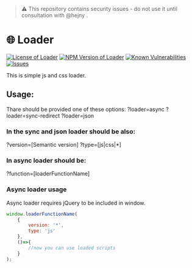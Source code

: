 > :warning: This repository contains security issues - do not use it until consultation with @hejny .

# 🌐 Loader

<!--Badges-->

[![License of Loader](https://img.shields.io/github/license/hejny/loader.svg?style=flat)](https://github.com/hejny/loader/blob/master/LICENSE)
[![NPM Version of Loader](https://badge.fury.io/js/loader.svg)](https://www.npmjs.com/package/loader)
[![Known Vulnerabilities](https://snyk.io/test/github/hejny/loader/badge.svg)](https://snyk.io/test/github/hejny/loader)
[![Issues](https://img.shields.io/github/issues/hejny/loader.svg?style=flat)](https://github.com/hejny/loader/issues)
<!--[![Quality of package Loader](https://packagequality.com/shield/loader.svg)](https://packagequality.com/#?package=loader)-->

<!--/Badges-->

This is simple js and css loader.

## Usage:

Thare should be provided one of these options:
?loader=async
?loader=sync-redirect
?loader=json

### In the sync and json loader should be also:
?version=[Semantic version]
?type=[js|css|*]

### In async loader should be:
?function=[loaderFunctionName]

### Async loader usage

Async loader requires jQuery to be included in window.

```javascript
window.loaderFunctionName(
    {
        version: '*',
        type: 'js'
    },
    ()=>{
        //now you can use loaded scripts
    }
);
```
